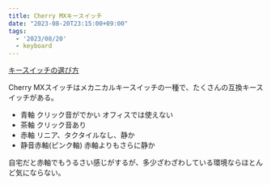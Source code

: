 ```yaml
---
title: Cherry MXキースイッチ
date: "2023-08-20T23:15:00+09:00"
tags:
  - '2023/08/20'
  - keyboard
---
```


[キースイッチの選び方](https://shop.yushakobo.jp/pages/how-to-select-switch)

Cherry MXスイッチはメカニカルキースイッチの一種で、たくさんの互換キースイッチがある。

- 青軸 クリック音がでかい オフィスでは使えない
- 茶軸 クリック音あり
- 赤軸 リニア、タクタイルなし、静か
- 静音赤軸(ピンク軸) 赤軸よりもさらに静か

自宅だと赤軸でもうるさい感じがするが、多少ざわざわしている環境ならほとんど気にならない。
